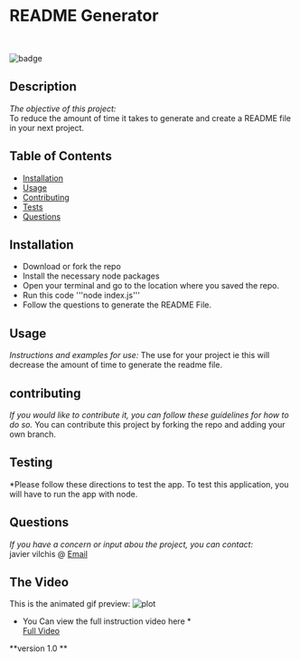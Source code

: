 # README Generator

<br>

![badge](https://img.shields.io/badge/license-Apache-brightgreen)<br />

## Description 
*The objective of this project:* <br>
To reduce the amount of time it takes to generate and create a README file in your next project. <br>

## Table of Contents
* [Installation](#installation)
* [Usage](#usage)
* [Contributing](#contributing)
* [Tests](#testing)
* [Questions](#questions)

## Installation
* Download or fork the repo
* Install the necessary node packages
* Open your terminal and go to the location where you saved the repo.
* Run this code '''node index.js'''
* Follow the questions to generate the README File.<br>

## Usage 
*Instructions and examples for use:*
The use for your project ie this will decrease the amount of time to generate the readme file.

## contributing
  
*If you would like to contribute it, you can follow these guidelines for how to do so.*
You can contribute this project by forking the repo and adding your own branch. 

## Testing
*Please follow these directions to test the app.
To test this application, you will have to run the app with node.

## Questions

*If you have a concern or input abou the project, you can contact:*
<br>
javier vilchis @ [Email](javivilchis@gmail.com)

## The Video
This is the animated gif preview:
![plot](https://media.giphy.com/media/0Y3VDnXADVapLfjk7q/giphy.gif)

* You Can view the full instruction video here *<br>
[Full Video](https://drive.google.com/file/d/1-Yq3-mnTxCp6UhqMcMD_lOlG7gP4UuDe/view)

**version 1.0 ** 